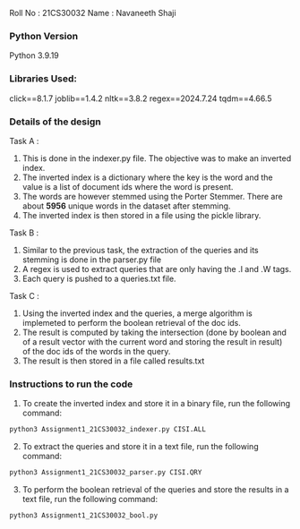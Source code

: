 Roll No : 21CS30032
Name : Navaneeth Shaji

### Python Version
Python 3.9.19

### Libraries Used:
click==8.1.7
joblib==1.4.2
nltk==3.8.2
regex==2024.7.24
tqdm==4.66.5

### Details of the design

Task A :
1. This is done in the indexer.py file. The objective was to make an inverted index.
2. The inverted index is a dictionary where the key is the word and the value is a list of document ids where the word is present.
3. The words are however stemmed using the Porter Stemmer. There are about **5956** unique words in the dataset after stemming.
4. The inverted index is then stored in a file using the pickle library.

Task B :
1. Similar to the previous task, the extraction of the queries and its stemming is done in the parser.py file
2. A regex is used to extract queries that are only having the .I and .W tags.
3. Each query is pushed to a queries.txt file.

Task C :
1. Using the inverted index and the queries, a merge algorithm is implemeted to perform the boolean retrieval of the doc ids.
2. The result is computed by taking the intersection (done by boolean and of a result vector with the current word and storing the result in result) of the doc ids of the words in the query.
3. The result is then stored in a file called results.txt


### Instructions to run the code
1. To create the inverted index and store it in a binary file, run the following command:
```bash
python3 Assignment1_21CS30032_indexer.py CISI.ALL
```
2. To extract the queries and store it in a text file, run the following command:
```bash
python3 Assignment1_21CS30032_parser.py CISI.QRY
```
3. To perform the boolean retrieval of the queries and store the results in a text file, run the following command:
```bash
python3 Assignment1_21CS30032_bool.py
```
